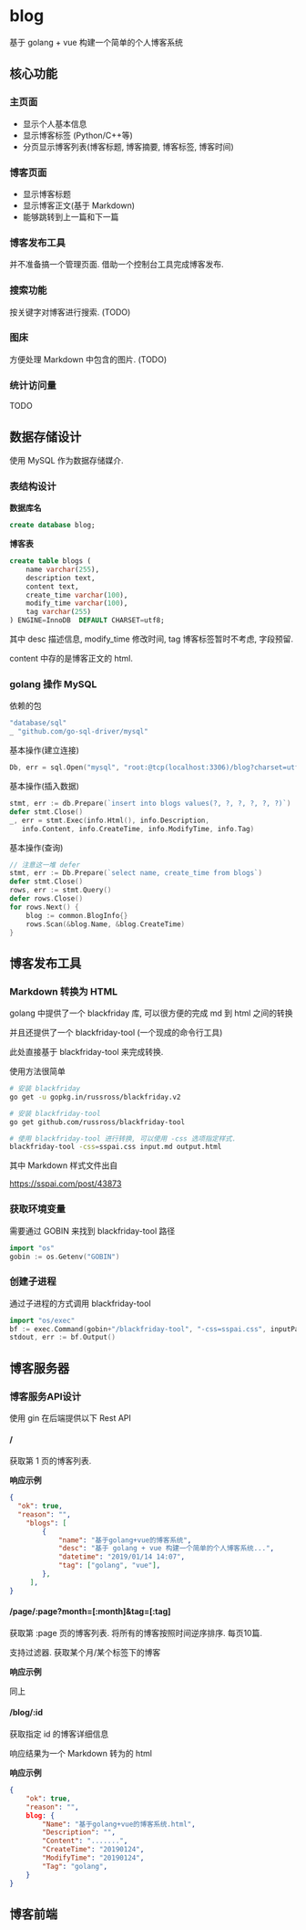 # blog
基于 golang + vue 构建一个简单的个人博客系统

## 核心功能

### 主页面

* 显示个人基本信息
* 显示博客标签 (Python/C++等)
* 分页显示博客列表(博客标题, 博客摘要, 博客标签, 博客时间)

### 博客页面

* 显示博客标题
* 显示博客正文(基于 Markdown)
* 能够跳转到上一篇和下一篇

### 博客发布工具

并不准备搞一个管理页面. 借助一个控制台工具完成博客发布. 

### 搜索功能

按关键字对博客进行搜索. (TODO)

### 图床

方便处理 Markdown 中包含的图片. (TODO)

### 统计访问量

TODO

## 数据存储设计

使用 MySQL 作为数据存储媒介. 

### 表结构设计

**数据库名**

```sql
create database blog;
```

**博客表**

```sql
create table blogs (
    name varchar(255),
    description text,
    content text,
    create_time varchar(100),
    modify_time varchar(100),
    tag varchar(255)
) ENGINE=InnoDB  DEFAULT CHARSET=utf8;
```

其中 desc 描述信息, modify_time 修改时间, tag 博客标签暂时不考虑, 字段预留. 

content 中存的是博客正文的 html. 

### golang 操作 MySQL

依赖的包

```go
"database/sql"
_ "github.com/go-sql-driver/mysql"
```

基本操作(建立连接)

```go
Db, err = sql.Open("mysql", "root:@tcp(localhost:3306)/blog?charset=utf8")
```

基本操作(插入数据)

```go
stmt, err := db.Prepare(`insert into blogs values(?, ?, ?, ?, ?, ?)`)
defer stmt.Close()
_, err = stmt.Exec(info.Html(), info.Description,
   info.Content, info.CreateTime, info.ModifyTime, info.Tag)
```

基本操作(查询)

```go
// 注意这一堆 defer 
stmt, err := Db.Prepare(`select name, create_time from blogs`)
defer stmt.Close()
rows, err := stmt.Query()
defer rows.Close()
for rows.Next() {
	blog := common.BlogInfo{}
	rows.Scan(&blog.Name, &blog.CreateTime)
}
```



## 博客发布工具

### Markdown 转换为 HTML

golang 中提供了一个 blackfriday 库, 可以很方便的完成 md 到 html 之间的转换

并且还提供了一个 blackfriday-tool (一个现成的命令行工具)

此处直接基于 blackfriday-tool 来完成转换. 

使用方法很简单

```sh
# 安装 blackfriday
go get -u gopkg.in/russross/blackfriday.v2

# 安装 blackfriday-tool
go get github.com/russross/blackfriday-tool

# 使用 blackfriday-tool 进行转换, 可以使用 -css 选项指定样式.
blackfriday-tool -css=sspai.css input.md output.html
```

其中 Markdown 样式文件出自

https://sspai.com/post/43873

### 获取环境变量
需要通过 GOBIN 来找到 blackfriday-tool 路径

```go
import "os"
gobin := os.Getenv("GOBIN")
```

### 创建子进程
通过子进程的方式调用 blackfriday-tool 
```go
import "os/exec"
bf := exec.Command(gobin+"/blackfriday-tool", "-css=sspai.css", inputPath, outputPath)
stdout, err := bf.Output()
```

## 博客服务器

### 博客服务API设计

使用 gin 在后端提供以下 Rest API

#### / 

获取第 1 页的博客列表. 

**响应示例**

```json
{
  "ok": true,
  "reason": "",
	"blogs": [
        {
            "name": "基于golang+vue的博客系统",
            "desc": "基于 golang + vue 构建一个简单的个人博客系统...",
            "datetime": "2019/01/14 14:07",
            "tag": ["golang", "vue"],
        },
     ],
}
```

#### /page/:page?month=[:month]&tag=[:tag]

获取第 :page 页的博客列表. 将所有的博客按照时间逆序排序. 每页10篇. 

支持过滤器. 获取某个月/某个标签下的博客

**响应示例**

同上

#### /blog/:id

获取指定 id 的博客详细信息

响应结果为一个 Markdown 转为的 html

**响应示例**

```json
{
    "ok": true,
    "reason": "",
    blog: {
        "Name": "基于golang+vue的博客系统.html",
        "Description": "",
        "Content": ".......",
        "CreateTime": "20190124",
        "ModifyTime": "20190124",
        "Tag": "golang",
    }
}
```

## 博客前端





